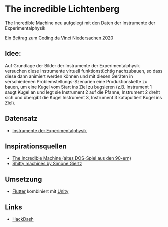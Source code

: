 # The incredible Lichtenberg
The Incredible Machine neu aufgelegt mit den Daten der Instrumente der Experimentalphysik 

Ein Beitrag zum [Coding da Vinci](https://codingdavinci.de/) [Niedersachen 2020](https://codingdavinci.de/de/events/niedersachsen-2020)

## Idee: 

Auf Grundlage der Bilder der Instrumente der Experimentalphysik versuchen diese Instrumente virtuell funktionstüchtig nachzubauen, so dass diese dann animiert werden können und mit diesen Geräten in verschiedenen Problemstellungs-Szenarien eine Produktionskette zu bauen, um eine Kugel vom Start ins Ziel zu bugsieren (z.B. Instrument 1 saugt Kugel an und legt sie Instrument 2 auf die Pfanne, Instrument 2 dreht sich und übergibt die Kugel Instrument 3, Instrument 3 katapultiert Kugel ins Ziel).

## Datensatz
 * [Instrumente der Experimentalphysik](https://codingdavinci.de/de/daten/instrumente-der-experimentalphysik-georg-christoph-lichtenbergs)

## Inspirationsquellen
 * [The Incredible Machine (altes DOS-Spiel aus den 90-ern)](https://de.wikipedia.org/wiki/TheIncredibleMachine)
 * [Shitty machines by Simone Giertz](https://www.youtube.com/channel/UC3KEoMzNz8eYnwBC34RaKCQ/videos)

## Umsetzung
 * [Flutter](https://flutter.dev/) kombiniert mit [Unity](https://unity.com/de)

## Links
 * [HackDash](https://hackdash.org/projects/5f943dc0d75f2e3c539e44e9)
